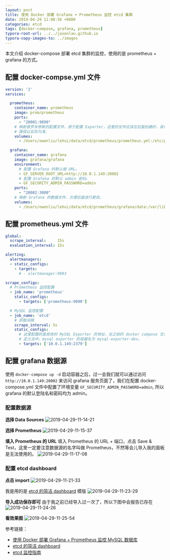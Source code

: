 ```yaml
---
layout: post
title: 使用 Docker 部署 Grafana + Prometheus 监控 etcd 集群
date: 2019-04-29 11:00:56 +0800
categories: etcd
tags: [docker-compose, grafana, prometheus]
typora-root-url: ../../jaxenlau.github.io
typora-copy-images-to: ../images
---
```


本文介绍 docker-compose 部署 etcd 集群的监控，使用的是 prometheus + grafana 的方式。

## 配置 docker-compse.yml 文件

``` yaml
version: '2'
services:

  prometheus:
    container_name: prometheus
    image: prom/prometheus
    ports:
      - "20001:9090"
    # 映射普罗米修斯的配置文件，用于配置 Exporter，这里的文件应该在后面创建好，具体
    # 路径以实际为准。
    volumes:
      - /Users/owenliu/lehui/data/etcd/prometheus/prometheus.yml:/etc/prometheus/prometheus.yml

  grafana:
    container_name: grafana
    image: grafana/grafana
    environment:
      # 配置 Grafana 的默认根 URL。
      - GF_SERVER_ROOT_URL=http://10.0.1.149:20002
      # 配置 Grafana 的默认 admin 密码。
      - GF_SECURITY_ADMIN_PASSWORD=admin
    ports:
      - "20002:3000"
    # 映射 Grafana 的数据文件，方便后面进行更改。
    volumes:
      - /Users/owenliu/lehui/data/etcd/prometheus/grafana/data:/var/lib/grafana
```

## 配置 prometheus.yml 文件

``` yaml
global:
  scrape_interval:     15s
  evaluation_interval: 15s

alerting:
  alertmanagers:
  - static_configs:
    - targets:
      # - alertmanager:9093

scrape_configs:
  # Prometheus 监控配置
  - job_name: 'prometheus'
    static_configs:
      - targets: ['prometheus:9090']

  # MySQL 监控配置
  - job_name: 'etcd'
    # 抓取间隔
    scrape_interval: 5s
    static_configs:
      # 这里配置的是具体的 MySQL Exporter 的地址，在之前的 docker compose 文件
      # 定义当中，mysql exporter 的容器名为 mysql-exporter-dev。
      - targets: ['10.0.1.149:2379']
```

## 配置 grafana 数据源

使用 `docker-compose up -d` 启动容器之后，过一会我们就可以通过访问`http://10.0.1.149:20002` 来访问 grafana 服务页面了，我们在配置 docker-compose.yml 文件中配置了环境变量 `GF_SECURITY_ADMIN_PASSWORD=admin`, 所以 grafana 的默认登陆名和密码均为 admin。

### 配置数据源

**选择 Data Sources**
![2019-04-29-11-14-21](/images/2019-04-29-11-14-21.png)

**选择 Prometheus**
![2019-04-29-11-15-37](/images/2019-04-29-11-15-37.png)

**填入 Prometheus 的 URL**
填入 Prometheus 的 URL + 端口，点击 Save & Test，这里一定要注意数据源的名字叫做 Prometheus，不然等会儿导入我的面板是无法使用的。
![2019-04-29-11-17-08](/images/2019-04-29-11-17-08.png)

### 配置 etcd dashboard

**点击 import**
![2019-04-29-11-21-33](/images/2019-04-29-11-21-33.png)

我是用的是 [etcd 的简洁 dashboard](https://grafana.com/dashboards/9618) 模版
![2019-04-29-11-23-29](/images/2019-04-29-11-23-29.png)

**导入成功保存即可**
由于我之前已经导入过一次了，所以下图中会报告已存在
![2019-04-29-11-24-26](/images/2019-04-29-11-24-26.png)

**看效果图**
![2019-04-29-11-25-54](/images/2019-04-29-11-25-54.png)

参考链接：

- [使用 Docker 部署 Grafana + Prometheus 监控 MySQL 数据库](https://www.cnblogs.com/myzony/p/10253986.html)
- [etcd 的简洁 dashboard](https://grafana.com/dashboards/9618)
- [etcd 监控指南](https://bingohuang.com/etcd-monitor-guides/)
